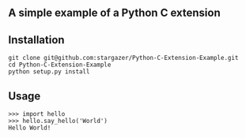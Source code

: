 ## A simple example of a Python C extension

## Installation

    git clone git@github.com:stargazer/Python-C-Extension-Example.git
    cd Python-C-Extension-Example
    python setup.py install

## Usage

    >>> import hello
    >>> hello.say_hello('World')
    Hello World!

